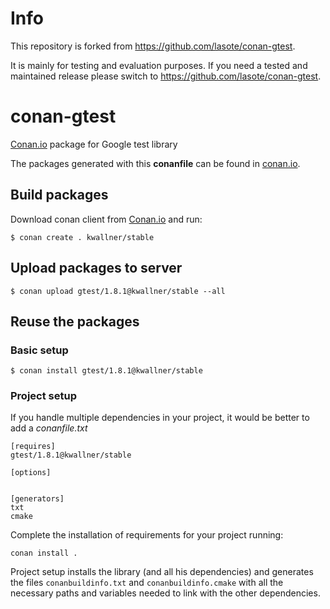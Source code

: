 # Info

This repository is forked from https://github.com/lasote/conan-gtest. 

It is mainly for testing and evaluation purposes. If you need a tested and maintained release please switch to https://github.com/lasote/conan-gtest. 

# conan-gtest

[Conan.io](https://conan.io) package for Google test library

The packages generated with this **conanfile** can be found in [conan.io](https://conan.io/source/gtest/1.8.0/kwallner/stable).

## Build packages

Download conan client from [Conan.io](https://conan.io) and run:

    $ conan create . kwallner/stable

## Upload packages to server

    $ conan upload gtest/1.8.1@kwallner/stable --all

## Reuse the packages

### Basic setup

    $ conan install gtest/1.8.1@kwallner/stable

### Project setup

If you handle multiple dependencies in your project, it would be better to add a *conanfile.txt*

    [requires]
    gtest/1.8.1@kwallner/stable

    [options]


    [generators]
    txt
    cmake

Complete the installation of requirements for your project running:</small></span>

    conan install .

Project setup installs the library (and all his dependencies) and generates the files `conanbuildinfo.txt` and `conanbuildinfo.cmake` with all the necessary paths and variables
needed to link with the other dependencies.

